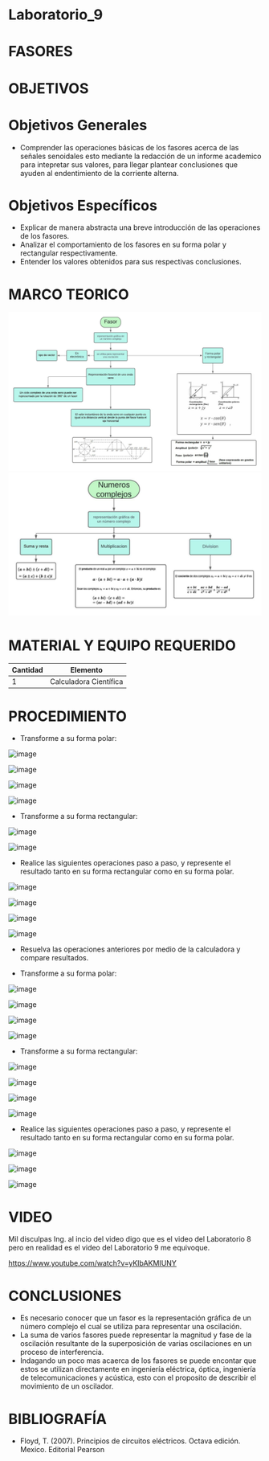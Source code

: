 # Laboratorio_9

# FASORES 

# OBJETIVOS

# Objetivos Generales

- Comprender las operaciones básicas de los fasores acerca de las señales senoidales esto mediante la redacción de un informe academico para intepretar sus valores, para llegar plantear conclusiones que ayuden al endentimiento de la corriente alterna.
# Objetivos Específicos
- Explicar de manera abstracta una breve introducción de las operaciones de los fasores.
- Analizar el comportamiento de  los fasores en su forma polar y rectangular respectivamente.
- Entender los valores obtenidos para sus respectivas conclusiones. 
# MARCO TEORICO
![](https://github.com/jamora9/Laboratorio_9/blob/main/IMA/8.jpeg)
![](https://github.com/jamora9/Laboratorio_9/blob/main/IMA/9.jpeg)
# MATERIAL Y EQUIPO REQUERIDO

|Cantidad|Elemento|
|--------|--------|
|1|Calculadora Científica|

# PROCEDIMIENTO

- Transforme a su forma polar:

![image](https://user-images.githubusercontent.com/93900233/155159114-c9f7c7ca-1a30-48aa-b92a-19d6107351d0.png)

![image](https://user-images.githubusercontent.com/93900233/155153694-d7f8e8d6-5ac3-4e30-95a4-1ec01ffb24c9.png)

![image](https://user-images.githubusercontent.com/93900233/155158904-e030e779-748b-4fcf-9bac-fd57a02f28a3.png)

![image](https://user-images.githubusercontent.com/93900233/155153767-8d97f987-4c40-4502-9612-a143845744c8.png)

- Transforme a su forma rectangular:

![image](https://user-images.githubusercontent.com/93900233/155153843-a9c9bb76-2383-4209-8511-146863e05f10.png)

![image](https://user-images.githubusercontent.com/93899422/155166179-abc5c2f9-b6b2-4f32-8f96-df4ab441110d.png)

- Realice las siguientes operaciones paso a paso, y represente el resultado tanto en su forma rectangular como en su forma polar.

![image](https://user-images.githubusercontent.com/93900233/155153943-403fde7e-37f3-47ba-b764-9cc59ba9493e.png)

![image](https://user-images.githubusercontent.com/93900233/155153969-1b268b48-a8cb-4b37-9c1f-c51dbf675e03.png)

![image](https://user-images.githubusercontent.com/93899422/155167078-95c12826-96b6-423a-b12a-04c68b47aec1.png)

![image](https://user-images.githubusercontent.com/93899422/155167120-0196947e-de4e-4154-ad62-2fd760ce1247.png)

- Resuelva las operaciones anteriores por medio de la calculadora y compare resultados.

- Transforme a su forma polar:

![image](https://user-images.githubusercontent.com/93899422/155164901-72d7a012-1719-48d4-a100-f886ad8d5b16.png)

![image](https://user-images.githubusercontent.com/93899422/155164958-f42dbccc-3d8b-4d5e-8cbe-2a1783098d9a.png)

![image](https://user-images.githubusercontent.com/93899422/155165075-068c494f-ca0b-417a-8fd1-4771ad7f84c1.png)

![image](https://user-images.githubusercontent.com/93899422/155165290-dc7b893d-ce52-4a89-bbe2-bd5d95a1658f.png)

- Transforme a su forma rectangular:

![image](https://user-images.githubusercontent.com/93899422/155165516-3ce4dcff-cc09-4a10-8954-c6ff49582ce2.png)

![image](https://user-images.githubusercontent.com/93899422/155165565-fb3823a2-cccb-488d-bd1c-3743f363fd9d.png)

![image](https://user-images.githubusercontent.com/93899422/155165753-6f1c551c-743b-4226-b934-b0b95e8a7c43.png)

![image](https://user-images.githubusercontent.com/93899422/155166242-f80efce4-f9d2-48a8-b951-4d19e9a8571a.png)

- Realice las siguientes operaciones paso a paso, y represente el resultado tanto en su forma rectangular como en su forma polar.

![image](https://user-images.githubusercontent.com/93899422/155164082-8880b4aa-8822-400f-8c8b-4485a589a37a.png)

![image](https://user-images.githubusercontent.com/93899422/155164146-6ec65e5b-16a5-4de6-bb9c-db41bd3b86b2.png)

![image](https://user-images.githubusercontent.com/93899422/155164193-21ebe5f4-2a44-4170-bea6-8e8bce43b88a.png)

# VIDEO

Mil disculpas Ing. al incio del video digo que es el video del Laboratorio 8 pero en realidad es el video del Laboratorio 9 me equivoque.

https://www.youtube.com/watch?v=yKIbAKMIUNY

# CONCLUSIONES

- Es necesario conocer que un fasor es la representación gráfica de un número complejo el cual se utiliza para representar una oscilación.
- La suma de varios fasores puede representar la magnitud y fase de la oscilación resultante de la superposición de varias oscilaciones en un proceso de interferencia.
- Indagando un poco mas acaerca de los fasores se puede encontar que estos se utilizan directamente en ingeniería eléctrica, óptica, ingeniería de telecomunicaciones y acústica, esto con el proposito de describir el movimiento de un oscilador.

# BIBLIOGRAFÍA
  - Floyd, T. (2007). Principios de circuitos eléctricos. Octava edición. Mexico. Editorial Pearson
